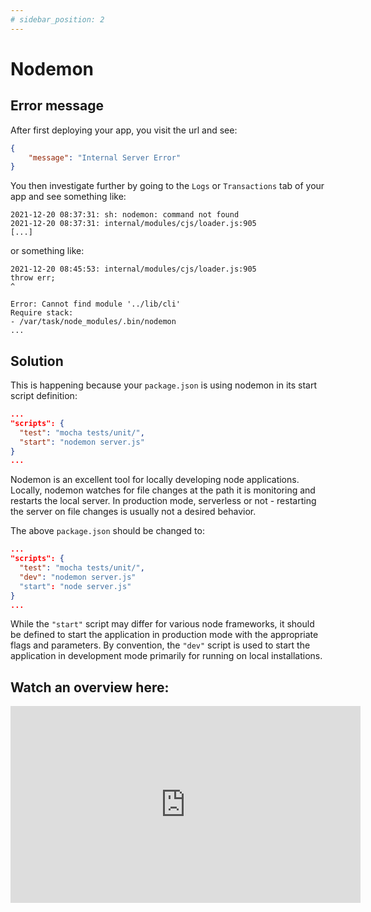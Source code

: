 ```yaml
---
# sidebar_position: 2
---
```


# Nodemon

## Error message

After first deploying your app, you visit the url and see:
```json
{
    "message": "Internal Server Error"
}
```

You then investigate further by going to the `Logs` or `Transactions` tab of your app and see something like:

```
2021-12-20 08:37:31: sh: nodemon: command not found
2021-12-20 08:37:31: internal/modules/cjs/loader.js:905
[...]
```

or something like:
```
2021-12-20 08:45:53: internal/modules/cjs/loader.js:905
throw err;
^

Error: Cannot find module '../lib/cli'
Require stack:
- /var/task/node_modules/.bin/nodemon
...
```

## Solution
This is happening because your `package.json` is using nodemon in its start script definition:
```json
...
"scripts": {
  "test": "mocha tests/unit/",
  "start": "nodemon server.js"
}
...
```
Nodemon is an excellent tool for locally developing node applications. Locally, nodemon watches for file changes at the path it is monitoring and restarts the local server. In production mode, serverless or not - restarting the server on file changes is usually not a desired behavior. 

The above `package.json` should be changed to:
```json
...
"scripts": {
  "test": "mocha tests/unit/",
  "dev": "nodemon server.js"
  "start": "node server.js"
}
...
```

While the `"start"` script may differ for various node frameworks, it should be defined to start the application in production mode with the appropriate flags and parameters. By convention, the `"dev"` script is used to start the application in development mode primarily for running on local installations.

## Watch an overview here: 
<iframe width="560" height="315" src="https://www.youtube.com/embed/L49HvtJ2kXY" title="YouTube video player" frameborder="0" allow="accelerometer; autoplay; clipboard-write; encrypted-media; gyroscope; picture-in-picture" allowfullscreen></iframe>